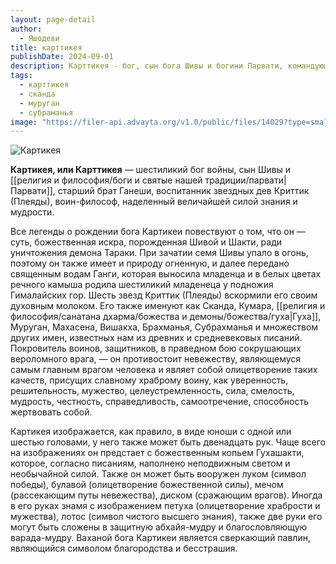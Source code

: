 ```yaml
---
layout: page-detail
author:
  - Яшодеви
title: карттикея
publishDate: 2024-09-01
description: Карттикея - бог, сын бога Шивы и богини Парвати, командующий армии богов, рожденный для уничтожения демона Тараки.
tags:
  - карттикея
  - сканда
  - муруган
  - субраманья
image: "https://filer-api.advayta.org/v1.0/public/files/14029?type=small"
---
```

![Картикея](https://filer-api.advayta.org/v1.0/public/files/14029?type=medium "Картикея") 

 **Картикея, или Карттикея** — шестиликий бог во­йны, сын Шивы и [[религия и философия/боги и святые нашей традиции/парвати|Парвати]], старший брат Га­неши, воспитанник звездных дев Криттик (Плеяды), воин-философ, наделенный величайшей силой знания и мудрости.

 Все легенды о рождении бога Картикеи пове­ствуют о том, что он — суть, божественная искра, порожденная Шивой и Шакти, ради уничтожения демона Тараки. При зачатии семя Шивы упало в огонь, поэтому он также имеет и природу огнен­ную, и далее передано священным водам Ганги, ко­торая выносила младенца и в белых цветах речного камыша родила шестиликий младенеца у подножия Гималайских гор. Шесть звезд Криттик (Плеяды) вскормили его своим духовным молоком. Его также именуют как Сканда, Кумара, [[религия и философия/санатана дхарма/божества и демоны/божества/гуха|Гуха]], Муруган, Махасе­на, Вишакха, Брахманья, Субрахманья и множеством других имен, известных нам из древних и средне­вековых писаний. Покровитель воинов, защитников, в праведном бою сокрушающих вероломного врага, — он противостоит невежеству, являющемуся самым главным врагом человека и являет собой олицетво­рение таких качеств, присущих славному храброму воину, как уверенность, решительность, мужество, целеустремленность, сила, смелость, мудрость, чест­ность, справедливость, самоотречение, способность жертвовать собой.

 Картикея изображается, как правило, в виде юноши с одной или шестью головами, у него также может быть двенадцать рук. Чаще всего на изобра­жениях он предстает с божественным копьем Гу­хашакти, которое, согласно писаниям, наполнено неподвижным светом и необычайной силой. Также он может быть вооружен луком (символ победы), бу­лавой (олицетворение божественной силы), мечом (рассекающим путы невежества), диском (сражаю­щим врагов). Иногда в его руках знамя с изображе­нием петуха (олицетворение храбрости и мужества), лотос (символ чистого высшего знания), также две руки его могут быть сложены в защитную абхайя-мудру и благословляющую варада-мудру. Ваханой бога Картикеи является сверкающий павлин, явля­ющийся символом благородства и бесстрашия.



